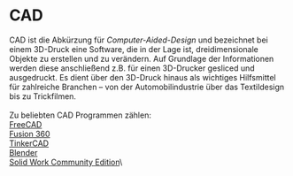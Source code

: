 # CAD

CAD ist die Abkürzung für _Computer-Aided-Design_ und bezeichnet bei einem 3D-Druck eine Software, die in der Lage ist, dreidimensionale Objekte zu erstellen und zu verändern. Auf Grundlage der Informationen werden diese anschließend z.B. für einen 3D-Drucker gesliced und ausgedruckt. Es dient über den 3D-Druck hinaus als wichtiges Hilfsmittel für zahlreiche Branchen – von der Automobilindustrie über das Textildesign bis zu Trickfilmen.\
\
Zu beliebten CAD Programmen zählen:\
[FreeCAD](https://www.freecadweb.org/)\
[Fusion 360](https://www.autodesk.de/products/fusion-360/free-trial?mktvar002=5022403&7CSEM&7C&7Bcampaignid&7D&7C&7Badgroupid&7D&7C&7BTargetId&7D\&mkwid=s|pcrid|586304293143|pkw|autodesk%20fusion%20360%20gratis|pmt|e|pdv|c|slid||pgrid|99944184223|ptaid|kwd-856921021119|pid|\&utm\_medium=cpc\&utm\_source=google\&utm\_campaign=\&utm\_term=autodesk%20fusion%20360%20gratis\&utm\_content=s|pcrid|586304293143|pkw|autodesk%20fusion%20360%20gratis|pmt|e|pdv|c|slid||pgrid|99944184223|ptaid|kwd-856921021119|\&gclid=Cj0KCQjw166aBhDEARIsAMEyZh4H5W13wr37pKOLawk8yb-zz84-SzDM5N33xXa4B4VrWq2MOwREw0MaAq5\_EALw\_wcB\&ef\_id=YyTrlQAAAKEyoAOJ:20221017064958:s)\
[TinkerCAD](https://www.tinkercad.com/)\
[Blender](https://www.blender.org/)\
[Solid Work Community Edition](https://www.solidworks.com/de/support/community-download#no-back)\
